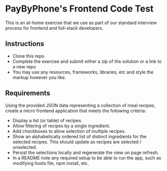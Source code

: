 <h1>PayByPhone's Frontend Code Test</h1>
<p>This is an at-home exercise that we use as part of our standard interview process for frontend and full-stack developers.</p>

<h2>Instructions</h2>

<ul>
<li>Clone this repo</li>
<li>Complete the exercise and submit either a zip of the solution or a link to a new repo</li>
<li>You may use any resources, frameworks, libraries, etc and style the markup however you like.</li>
</ul>

<h2>Requirements</h2>

<p>Using the provided JSON data representing a collection of meal recipes, create a micro frontend application that meets the following criteria:</p>

<ul>
<li>Display a list (or table) of recipes.</li>
<li>Allow filtering of recipes by a single ingredient.</li>
<li>Add checkboxes to allow selection of multiple recipes.</li>
<li>Show an alphabetically ordered list of distinct ingredients for the selected recipes. This should update as recipes are selected / unselected.</li>
<li>Persist the selections locally and regenerate the view on page refresh.</li>
<li>In a README note any required setup to be able to run the app, such as modifying hosts file, npm install, etc.</li>
</ul>
